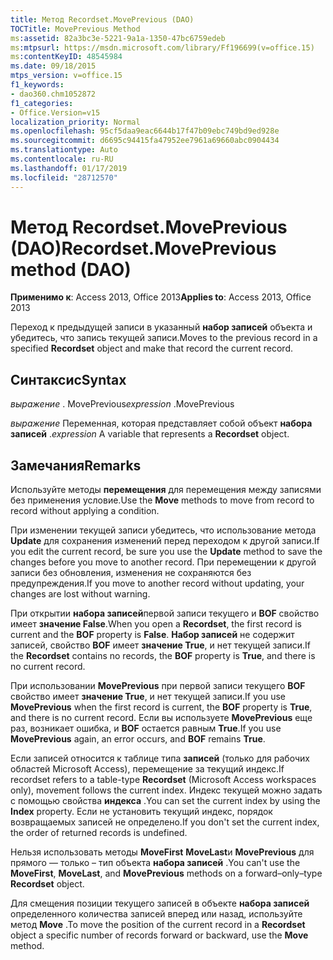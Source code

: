 ```yaml
---
title: Метод Recordset.MovePrevious (DAO)
TOCTitle: MovePrevious Method
ms:assetid: 82a3bc3e-5221-9a1a-1350-47bc6759edeb
ms:mtpsurl: https://msdn.microsoft.com/library/Ff196699(v=office.15)
ms:contentKeyID: 48545984
ms.date: 09/18/2015
mtps_version: v=office.15
f1_keywords:
- dao360.chm1052872
f1_categories:
- Office.Version=v15
localization_priority: Normal
ms.openlocfilehash: 95cf5daa9eac6644b17f47b09ebc749bd9ed928e
ms.sourcegitcommit: d6695c94415fa47952ee7961a69660abc0904434
ms.translationtype: Auto
ms.contentlocale: ru-RU
ms.lasthandoff: 01/17/2019
ms.locfileid: "28712570"
---
```

# <a name="recordsetmoveprevious-method-dao"></a><span data-ttu-id="cf95e-102">Метод Recordset.MovePrevious (DAO)</span><span class="sxs-lookup"><span data-stu-id="cf95e-102">Recordset.MovePrevious method (DAO)</span></span>


<span data-ttu-id="cf95e-103">**Применимо к**: Access 2013, Office 2013</span><span class="sxs-lookup"><span data-stu-id="cf95e-103">**Applies to**: Access 2013, Office 2013</span></span>

<span data-ttu-id="cf95e-104">Переход к предыдущей записи в указанный **набор записей** объекта и убедитесь, что запись текущей записи.</span><span class="sxs-lookup"><span data-stu-id="cf95e-104">Moves to the previous record in a specified **Recordset** object and make that record the current record.</span></span>

## <a name="syntax"></a><span data-ttu-id="cf95e-105">Синтаксис</span><span class="sxs-lookup"><span data-stu-id="cf95e-105">Syntax</span></span>

<span data-ttu-id="cf95e-106">*выражение* . MovePrevious</span><span class="sxs-lookup"><span data-stu-id="cf95e-106">*expression* .MovePrevious</span></span>

<span data-ttu-id="cf95e-107">*выражение* Переменная, которая представляет собой объект **набора записей** .</span><span class="sxs-lookup"><span data-stu-id="cf95e-107">*expression* A variable that represents a **Recordset** object.</span></span>

## <a name="remarks"></a><span data-ttu-id="cf95e-108">Замечания</span><span class="sxs-lookup"><span data-stu-id="cf95e-108">Remarks</span></span>

<span data-ttu-id="cf95e-109">Используйте методы **перемещения** для перемещения между записями без применения условие.</span><span class="sxs-lookup"><span data-stu-id="cf95e-109">Use the **Move** methods to move from record to record without applying a condition.</span></span>

<span data-ttu-id="cf95e-110">При изменении текущей записи убедитесь, что использование метода **Update** для сохранения изменений перед переходом к другой записи.</span><span class="sxs-lookup"><span data-stu-id="cf95e-110">If you edit the current record, be sure you use the **Update** method to save the changes before you move to another record.</span></span> <span data-ttu-id="cf95e-111">При перемещении к другой записи без обновления, изменения не сохраняются без предупреждения.</span><span class="sxs-lookup"><span data-stu-id="cf95e-111">If you move to another record without updating, your changes are lost without warning.</span></span>

<span data-ttu-id="cf95e-112">При открытии **набора записей**первой записи текущего и **BOF** свойство имеет **значение False**.</span><span class="sxs-lookup"><span data-stu-id="cf95e-112">When you open a **Recordset**, the first record is current and the **BOF** property is **False**.</span></span> <span data-ttu-id="cf95e-113">**Набор записей** не содержит записей, свойство **BOF** имеет **значение True**, и нет текущей записи.</span><span class="sxs-lookup"><span data-stu-id="cf95e-113">If the **Recordset** contains no records, the **BOF** property is **True**, and there is no current record.</span></span>

<span data-ttu-id="cf95e-114">При использовании **MovePrevious** при первой записи текущего **BOF** свойство имеет **значение True**, и нет текущей записи.</span><span class="sxs-lookup"><span data-stu-id="cf95e-114">If you use **MovePrevious** when the first record is current, the **BOF** property is **True**, and there is no current record.</span></span> <span data-ttu-id="cf95e-115">Если вы используете **MovePrevious** еще раз, возникает ошибка, и **BOF** остается равным **True**.</span><span class="sxs-lookup"><span data-stu-id="cf95e-115">If you use **MovePrevious** again, an error occurs, and **BOF** remains **True**.</span></span>

<span data-ttu-id="cf95e-116">Если записей относится к таблице типа **записей** (только для рабочих областей Microsoft Access), перемещение за текущий индекс.</span><span class="sxs-lookup"><span data-stu-id="cf95e-116">If recordset refers to a table-type **Recordset** (Microsoft Access workspaces only), movement follows the current index.</span></span> <span data-ttu-id="cf95e-117">Индекс текущей можно задать с помощью свойства **индекса** .</span><span class="sxs-lookup"><span data-stu-id="cf95e-117">You can set the current index by using the **Index** property.</span></span> <span data-ttu-id="cf95e-118">Если не установить текущий индекс, порядок возвращаемых записей не определено.</span><span class="sxs-lookup"><span data-stu-id="cf95e-118">If you don't set the current index, the order of returned records is undefined.</span></span>

<span data-ttu-id="cf95e-119">Нельзя использовать методы **MoveFirst** **MoveLast**и **MovePrevious** для прямого — только – тип объекта **набора записей** .</span><span class="sxs-lookup"><span data-stu-id="cf95e-119">You can't use the **MoveFirst**, **MoveLast**, and **MovePrevious** methods on a forward–only–type **Recordset** object.</span></span>

<span data-ttu-id="cf95e-120">Для смещения позиции текущего записей в объекте **набора записей** определенного количества записей вперед или назад, используйте метод **Move** .</span><span class="sxs-lookup"><span data-stu-id="cf95e-120">To move the position of the current record in a **Recordset** object a specific number of records forward or backward, use the **Move** method.</span></span>

